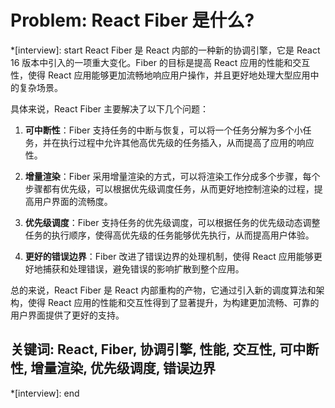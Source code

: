 # Problem: React Fiber 是什么?

*[interview]: start
React Fiber 是 React 内部的一种新的协调引擎，它是 React 16 版本中引入的一项重大变化。Fiber 的目标是提高 React 应用的性能和交互性，使得 React 应用能够更加流畅地响应用户操作，并且更好地处理大型应用中的复杂场景。

具体来说，React Fiber 主要解决了以下几个问题：

1. **可中断性**：Fiber 支持任务的中断与恢复，可以将一个任务分解为多个小任务，并在执行过程中允许其他高优先级的任务插入，从而提高了应用的响应性。

2. **增量渲染**：Fiber 采用增量渲染的方式，可以将渲染工作分成多个步骤，每个步骤都有优先级，可以根据优先级调度任务，从而更好地控制渲染的过程，提高用户界面的流畅度。

3. **优先级调度**：Fiber 支持任务的优先级调度，可以根据任务的优先级动态调整任务的执行顺序，使得高优先级的任务能够优先执行，从而提高用户体验。

4. **更好的错误边界**：Fiber 改进了错误边界的处理机制，使得 React 应用能够更好地捕获和处理错误，避免错误的影响扩散到整个应用。

总的来说，React Fiber 是 React 内部重构的产物，它通过引入新的调度算法和架构，使得 React 应用的性能和交互性得到了显著提升，为构建更加流畅、可靠的用户界面提供了更好的支持。

## 关键词: React, Fiber, 协调引擎, 性能, 交互性, 可中断性, 增量渲染, 优先级调度, 错误边界
*[interview]: end

